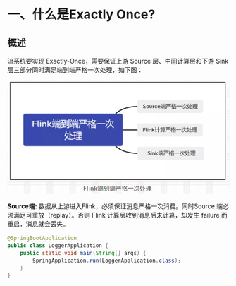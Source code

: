 # 一、什么是Exactly Once?

## 概述

流系统要实现 Exactly-Once，需要保证上游 Source 层、中间计算层和下游 Sink 层三部分同时满足端到端严格一次处理，如下图：

![img](image/ExactlyOnce实现/1639182241947.png)

**Source端:** 数据从上游进入Flink，必须保证消息严格一次消费。同时Source 端必须满足可重放（replay）。否则 Flink 计算层收到消息后未计算，却发生 failure 而重启，消息就会丢失。

```java
@SpringBootApplication
public class LoggerApplication {
    public static void main(String[] args) {
        SpringApplication.run(LoggerApplication.class);
    }
}
```
